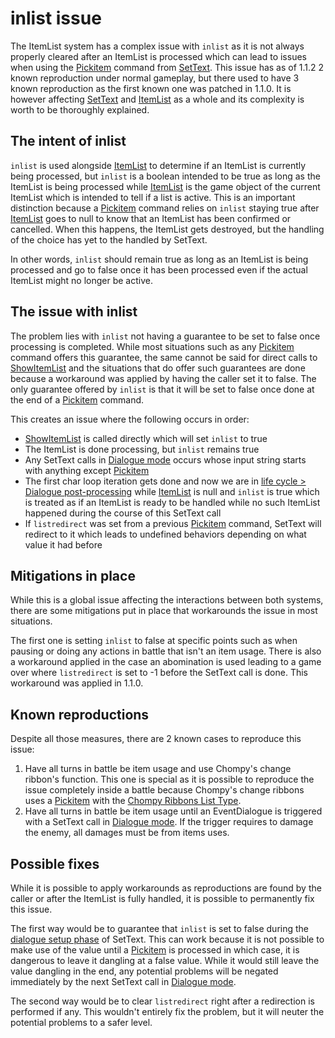 # inlist issue

The ItemList system has a complex issue with `inlist` as it is not always properly cleared after an ItemList is processed which can lead to issues when using the [Pickitem](../SetText/Commands/Individual%20commands/Pickitem.md) command from [SetText](../SetText/SetText.md). This issue has as of 1.1.2 2 known reproduction under normal gameplay, but there used to have 3 known reproduction as the first known one was patched in 1.1.0. It is however affecting [SetText](../SetText/SetText.md) and [ItemList](ItemList.md) as a whole and its complexity is worth to be thoroughly explained.

## The intent of inlist

`inlist` is used alongside [ItemList](ItemList.md) to determine if an ItemList is currently being processed, but `inlist` is a boolean intended to be true as long as the ItemList is being processed while [ItemList](ItemList.md) is the game object of the current ItemList which is intended to tell if a list is active. This is an important distinction because a [Pickitem](../SetText/Commands/Individual%20commands/Pickitem.md) command relies on `inlist` staying true after [ItemList](ItemList.md) goes to null to know that an ItemList has been confirmed or cancelled. When this happens, the ItemList gets destroyed, but the handling of the choice has yet to the handled by SetText.

In other words, `inlist` should remain true as long as an ItemList is being processed and go to false once it has been processed even if the actual ItemList might no longer be active.

## The issue with inlist

The problem lies with `inlist` not having a guarantee to be set to false once processing is completed. While most situations such as any [Pickitem](../SetText/Commands/Individual%20commands/Pickitem.md) command offers this guarantee, the same cannot be said for direct calls to [ShowItemList](ShowItemList.md) and the situations that do offer such guarantees are done because a workaround was applied by having the caller set it to false. The only guarantee offered by `inlist` is that it will be set to false once done at the end of a [Pickitem](../SetText/Commands/Individual%20commands/Pickitem.md) command.

This creates an issue where the following occurs in order:

* [ShowItemList](ShowItemList.md) is called directly which will set `inlist` to true
* The ItemList is done processing, but `inlist` remains true
* Any SetText calls in [Dialogue mode](../SetText/Dialogue%20mode.md) occurs whose input string starts with anything except [Pickitem](../SetText/Commands/Individual%20commands/Pickitem.md)
* The first char loop iteration gets done and now we are in [life cycle > Dialogue post-processing](../SetText/life%20cycle.md#dialogue-post-processing) while [ItemList](ItemList.md) is null and `inlist` is true which is treated as if an ItemList is ready to be handled while no such ItemList happened during the course of this SetText call
* If `listredirect` was set from a previous [Pickitem](../SetText/Commands/Individual%20commands/Pickitem.md) command, SetText will redirect to it which leads to undefined behaviors depending on what value it had before

## Mitigations in place

While this is a global issue affecting the interactions between both systems, there are some mitigations put in place that workarounds the issue in most situations.

The first one is setting `inlist` to false at specific points such as when pausing or doing any actions in battle that isn't an item usage. There is also a workaround applied in the case an abomination is used leading to a game over where `listredirect` is set to -1 before the SetText call is done. This workaround was applied in 1.1.0.

## Known reproductions

Despite all those measures, there are 2 known cases to reproduce this issue:

1. Have all turns in battle be item usage and use Chompy's change ribbon's function. This one is special as it is possible to reproduce the issue completely inside a battle because Chompy's change ribbons uses a [Pickitem](../SetText/Commands/Individual%20commands/Pickitem.md) with the [Chompy Ribbons List Type](List%20Types%20Group%20Details/Chompy%20Ribbons%20List%20Type.md).
1. Have all turns in battle be item usage until an EventDialogue is triggered with a SetText call in [Dialogue mode](../SetText/Dialogue%20mode.md). If the trigger requires to damage the enemy, all damages must be from items uses.

## Possible fixes

While it is possible to apply workarounds as reproductions are found by the caller or after the ItemList is fully handled, it is possible to permanently fix this issue.

The first way would be to guarantee that `inlist` is set to false during the [dialogue setup phase](../SetText/Life%20Cycle/dialogue%20setup%20phase.md) of SetText. This can work because it is not possible to make use of the value until a [Pickitem](../SetText/Commands/Individual%20commands/Pickitem.md) is processed in which case, it is dangerous to leave it dangling at a false value. While it would still leave the value dangling in the end, any potential problems will be negated immediately by the next SetText call in [Dialogue mode](../SetText/Dialogue%20mode.md).

The second way would be to clear `listredirect` right after a redirection is performed if any. This wouldn't entirely fix the problem, but it will neuter the potential problems to a safer level.
